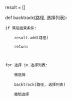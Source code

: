 result = []

def backtrack(路径, 选择列表):

    if 满足结束条件:

        result.add(路径)

        return

    

    for 选择 in 选择列表:

        做选择

        backtrack(路径, 选择列表)

        撤销选择


